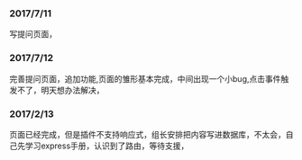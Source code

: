 ### 2017/7/11

写提问页面，

### 2017/7/12
完善提问页面，追加功能,页面的雏形基本完成，中间出现一个小bug,点击事件触发不了，明天想办法解决，

### 2017/2/13
页面已经完成，但是插件不支持响应式，组长安排把内容写进数据库，不太会，自己先学习express手册，认识到了路由，等待支援，
